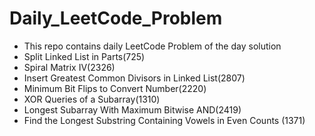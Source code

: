 # Daily_LeetCode_Problem
- This repo contains daily LeetCode Problem of the day solution 
- Split Linked List in Parts(725)
- Spiral Matrix IV(2326)
- Insert Greatest Common Divisors in Linked List(2807)
- Minimum Bit Flips to Convert Number(2220)
- XOR Queries of a Subarray(1310)
- Longest Subarray With Maximum Bitwise AND(2419)
- Find the Longest Substring Containing Vowels in Even Counts (1371)
